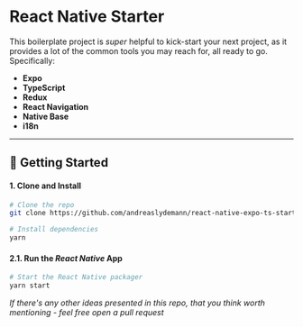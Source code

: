 # React Native Starter

This boilerplate project is _super_ helpful to kick-start your next project, as it provides a lot of the common tools you may reach for, all ready to go. Specifically:

- **Expo**
- **TypeScript**
- **Redux**
- **React Navigation**
- **Native Base**
- **i18n**

---

## 🚀 Getting Started

#### 1. Clone and Install

```bash
# Clone the repo
git clone https://github.com/andreaslydemann/react-native-expo-ts-starter.git

# Install dependencies
yarn
```

#### 2.1. Run the _React Native_ App

```bash
# Start the React Native packager
yarn start
```

_If there's any other ideas presented in this repo, that you think worth mentioning - feel free open a pull request_

